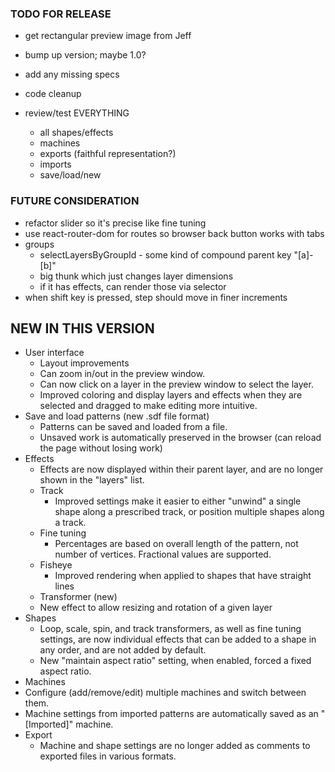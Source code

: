 ### TODO FOR RELEASE

- get rectangular preview image from Jeff
- bump up version; maybe 1.0?

- add any missing specs
- code cleanup
- review/test EVERYTHING
  - all shapes/effects
  - machines
  - exports (faithful representation?)
  - imports
  - save/load/new

### FUTURE CONSIDERATION

- refactor slider so it's precise like fine tuning
- use react-router-dom for routes so browser back button works with tabs
- groups
  - selectLayersByGroupId - some kind of compound parent key "[a]-[b]"
  - big thunk which just changes layer dimensions
  - if it has effects, can render those via selector
- when shift key is pressed, step should move in finer increments

## NEW IN THIS VERSION
- User interface
  - Layout improvements
  - Can zoom in/out in the preview window.
  - Can now click on a layer in the preview window to select the layer.
  - Improved coloring and display layers and effects when they are selected and dragged to make editing more intuitive.
- Save and load patterns (new .sdf file format)
  - Patterns can be saved and loaded from a file.
  - Unsaved work is automatically preserved in the browser (can reload the page without losing work)
- Effects
  - Effects are now displayed within their parent layer, and are no longer shown in the "layers" list.
  - Track
    - Improved settings make it easier to either "unwind" a single shape along a prescribed track, or position multiple shapes along a track.
  - Fine tuning
    - Percentages are based on overall length of the pattern, not number of vertices. Fractional values are supported.
  - Fisheye
    - Improved rendering when applied to shapes that have straight lines
  - Transformer (new)
   - New effect to allow resizing and rotation of a given layer
- Shapes
  - Loop, scale, spin, and track transformers, as well as fine tuning settings, are now individual effects that can be added to a shape in any order, and are not added by default.
  - New "maintain aspect ratio" setting, when enabled, forced a fixed aspect ratio.
- Machines
 - Configure (add/remove/edit) multiple machines and switch between them.
 - Machine settings from imported patterns are automatically saved as an "[Imported]" machine.
- Export
  - Machine and shape settings are no longer added as comments to exported files in various formats.
